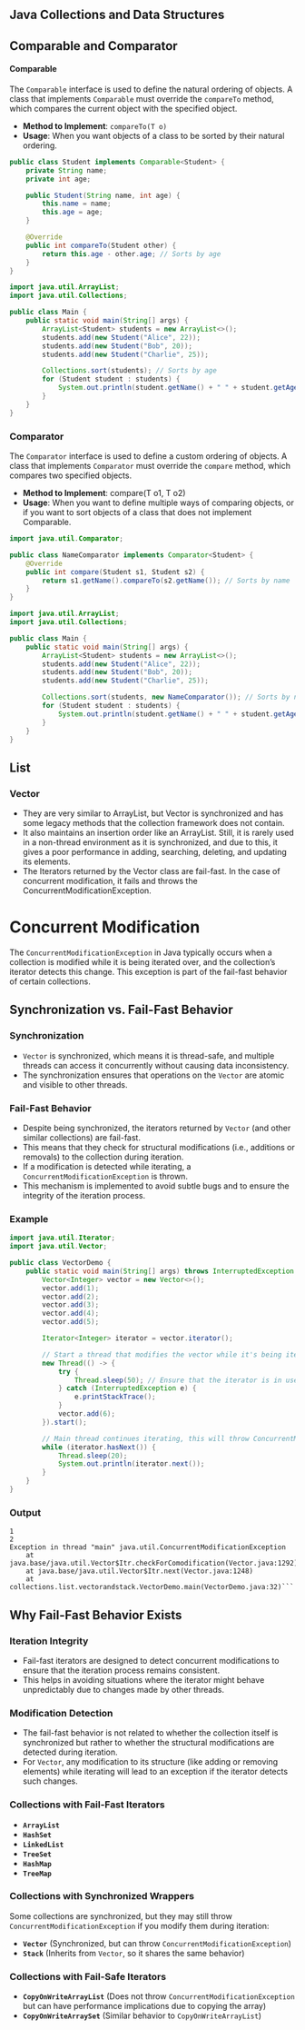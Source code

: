 ## Java Collections and Data Structures

## Comparable and Comparator

#### Comparable

The `Comparable` interface is used to define the natural ordering of objects. A class that implements `Comparable` must override the `compareTo` method, which compares the current object with the specified object.

- **Method to Implement**: `compareTo(T o)`
- **Usage**: When you want objects of a class to be sorted by their natural ordering.

```java
public class Student implements Comparable<Student> {
    private String name;
    private int age;

    public Student(String name, int age) {
        this.name = name;
        this.age = age;
    }

    @Override
    public int compareTo(Student other) {
        return this.age - other.age; // Sorts by age
    }
}
```

```java
import java.util.ArrayList;
import java.util.Collections;

public class Main {
    public static void main(String[] args) {
        ArrayList<Student> students = new ArrayList<>();
        students.add(new Student("Alice", 22));
        students.add(new Student("Bob", 20));
        students.add(new Student("Charlie", 25));

        Collections.sort(students); // Sorts by age
        for (Student student : students) {
            System.out.println(student.getName() + " " + student.getAge());
        }
    }
}

```

### Comparator
The `Comparator` interface is used to define a custom ordering of objects. A class that implements `Comparator` must override the `compare` method, which compares two specified objects.
- **Method to Implement**: compare(T o1, T o2)
- **Usage**: When you want to define multiple ways of comparing objects, or if you want to sort objects of a class that does not implement Comparable.

```java
import java.util.Comparator;

public class NameComparator implements Comparator<Student> {
    @Override
    public int compare(Student s1, Student s2) {
        return s1.getName().compareTo(s2.getName()); // Sorts by name
    }
}

```

```java
import java.util.ArrayList;
import java.util.Collections;

public class Main {
    public static void main(String[] args) {
        ArrayList<Student> students = new ArrayList<>();
        students.add(new Student("Alice", 22));
        students.add(new Student("Bob", 20));
        students.add(new Student("Charlie", 25));

        Collections.sort(students, new NameComparator()); // Sorts by name
        for (Student student : students) {
            System.out.println(student.getName() + " " + student.getAge());
        }
    }
}

```



## List

### Vector
- They are very similar to ArrayList, but Vector is synchronized and has some legacy methods that the collection framework does not contain.
- It also maintains an insertion order like an ArrayList. Still, it is rarely used in a non-thread environment as it is synchronized, and due to this, it gives a poor performance in adding, searching, deleting, and updating its elements.
- The Iterators returned by the Vector class are fail-fast. In the case of concurrent modification, it fails and throws the ConcurrentModificationException.

# Concurrent Modification

The `ConcurrentModificationException` in Java typically occurs when a collection is modified while it is being iterated over, and the collection’s iterator detects this change. This exception is part of the fail-fast behavior of certain collections.
## Synchronization vs. Fail-Fast Behavior

### Synchronization

- `Vector` is synchronized, which means it is thread-safe, and multiple threads can access it concurrently without causing data inconsistency.
- The synchronization ensures that operations on the `Vector` are atomic and visible to other threads.

### Fail-Fast Behavior

- Despite being synchronized, the iterators returned by `Vector` (and other similar collections) are fail-fast.
- This means that they check for structural modifications (i.e., additions or removals) to the collection during iteration.
- If a modification is detected while iterating, a `ConcurrentModificationException` is thrown.
- This mechanism is implemented to avoid subtle bugs and to ensure the integrity of the iteration process.

### Example
```java
import java.util.Iterator;
import java.util.Vector;

public class VectorDemo {
    public static void main(String[] args) throws InterruptedException {
        Vector<Integer> vector = new Vector<>();
        vector.add(1);
        vector.add(2);
        vector.add(3);
        vector.add(4);
        vector.add(5);

        Iterator<Integer> iterator = vector.iterator();

        // Start a thread that modifies the vector while it's being iterated
        new Thread(() -> {
            try {
                Thread.sleep(50); // Ensure that the iterator is in use
            } catch (InterruptedException e) {
                e.printStackTrace();
            }
            vector.add(6);
        }).start();

        // Main thread continues iterating, this will throw ConcurrentModificationException
        while (iterator.hasNext()) {
            Thread.sleep(20);
            System.out.println(iterator.next());
        }
    }
}
```
### Output
```
1
2
Exception in thread "main" java.util.ConcurrentModificationException
	at java.base/java.util.Vector$Itr.checkForComodification(Vector.java:1292)
	at java.base/java.util.Vector$Itr.next(Vector.java:1248)
	at collections.list.vectorandstack.VectorDemo.main(VectorDemo.java:32)```
```
## Why Fail-Fast Behavior Exists

### Iteration Integrity

- Fail-fast iterators are designed to detect concurrent modifications to ensure that the iteration process remains consistent.
- This helps in avoiding situations where the iterator might behave unpredictably due to changes made by other threads.

### Modification Detection

- The fail-fast behavior is not related to whether the collection itself is synchronized but rather to whether the structural modifications are detected during iteration.
- For `Vector`, any modification to its structure (like adding or removing elements) while iterating will lead to an exception if the iterator detects such changes.

### Collections with Fail-Fast Iterators

* **`ArrayList`**
* **`HashSet`**
* **`LinkedList`**
* **`TreeSet`**
* **`HashMap`**
* **`TreeMap`**

### Collections with Synchronized Wrappers

Some collections are synchronized, but they may still throw `ConcurrentModificationException` if you modify them during iteration:

* **`Vector`** (Synchronized, but can throw `ConcurrentModificationException`)
* **`Stack`** (Inherits from `Vector`, so it shares the same behavior)

### Collections with Fail-Safe Iterators

* **`CopyOnWriteArrayList`** (Does not throw `ConcurrentModificationException` but can have performance implications due to copying the array)
* **`CopyOnWriteArraySet`** (Similar behavior to `CopyOnWriteArrayList`)



